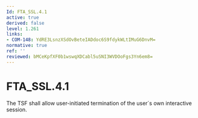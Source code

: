 ```yaml
---
Id: FTA_SSL.4.1
active: true
derived: false
level: 1.261
links:
- COM-148: YdRE3LsnzXSdOvBeteIADdoc6S9fdykWLtIMuG6DnvM=
normative: true
ref: ''
reviewed: bMCeKpfXF0b1wswqXDCabl5uSNI3WVDOoFgs3Yn6em8=
---
```


# FTA_SSL.4.1

The TSF shall allow user-initiated termination of the user´s own interactive session.